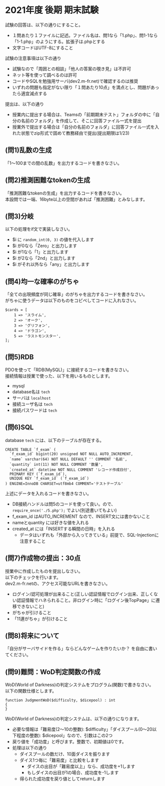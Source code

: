 # 2021年度 後期 期末試験

試験の回答は、以下の通りにすること。    

- １問あたり１ファイルに記述。ファイル名は、問1なら「1.php」、問1-1なら「1-1.php」のようにする。拡張子は.phpとする
- 文字コードはUTF-8にすること

試験の注意事項は以下の通り    

- 試験なので「周囲との相談」「他人の答案の覗き見」は不許可
- ネット等を使って調べるのは許可
- コードやSQLを勉強用サーバ(dev2.m-fr.net)で確認するのは推奨
- いずれの問題も指定がない限り「１問あたり10点」を満点とし、問題があったら適宜減点する

提出は、以下の通り

- 授業内に提出する場合は、Teamsの「前期期末テスト」フォルダの中に「自分の名前のフォルダ」を作成して、そこに回答ファイル一式を提出
- 授業外で提出する場合は「自分の名前のフォルダ」に回答ファイル一式を入れた状態でzip形式で固めて教務経由で提出(提出期限は1/23)

## (問1)乱数の生成

「1～100までの間の乱数」を出力するコードを書きなさい。

## (問2)推測困難なtokenの生成

「推測困難なtokenの生成」を出力するコードを書きなさい。    
本設問では一端、16byte以上の空間があれば「推測困難」とみなします。    

## (問3)分岐

以下の処理をif文で実装しなさい。    

- $i に `random_int(0, 3)` の値を代入します
- $i が0なら「Zero」と出力します
- $i が1なら「1」と出力します
- $i が2なら「2nd」と出力します
- $i がそれ以外なら「any」と出力します

## (問4)均一な確率のがちゃ

「全ての出現頻度が同じ確率」のがちゃを出力するコードを書きなさい。    
がちゃに使うデータは以下のものをコピペしてコードに入れなさい。    

```
$cards = [
	1 => 'スライム',
	2 => 'オーク',
	3 => 'グリフォン',
	4 => 'ドラゴン',
	5 => 'ラストモンスター',
];
```

## (問5)RDB

PDOを使って「RDB(MySQL)」に接続するコードを書きなさい。    
接続情報は授業で使った、以下を用いるものとします。    

- mysql
- database名は `tech`
- サーバは `localhost`
- 接続ユーザ名は `tech`
- 接続パスワードは `tech`

## (問6)SQL

database `tech` には、以下のテーブルが存在する。    

```
CREATE TABLE `f_exam` (
  `f_exam_id` bigint(20) unsigned NOT NULL AUTO_INCREMENT,
  `name` varchar(64) NOT NULL DEFAULT '' COMMENT '名前',
  `quantity` int(11) NOT NULL COMMENT '数量',
  `created_at` datetime NOT NULL COMMENT 'レコード作成日付',
  PRIMARY KEY (`f_exam_id`),
  UNIQUE KEY `f_exam_id` (`f_exam_id`)
) ENGINE=InnoDB CHARSET=utf8mb4 COMMENT='テストテーブル'
```

上述にデータを入れるコードを書きなさい。    

- DB接続ハンドルは問5のコードを使って良い。ので、 `require_once('./5.php');` でよい(別途書いてもよい)
- f_exam_id はAUTO_INCREMENT なので、INSERT文には書かないこと
- nameとquantity には好きな値を入れる
- created_at には「INSERTする瞬間の日時」を入れる
  + データはいずれも「外部から入ってきている」前提で、SQL-Injectionに注意すること

## (問7)作成物の提出：30点

授業中に作成したものを提出しなさい。    
以下のチェックを行います。    
dev2.m-fr.netの、アクセス可能なURLを書きなさい。    

- ログイン/認可処理が出来ること(正しい認証情報でログイン出来、正しくない認証情報でハネられること。非ログイン時に「ログイン後TopPage」に遷移できないこと)
- がちゃが引けること
- 「11連がちゃ」が引けること

## (問8)将来について

「自分がサーバサイドを作る」ならどんなゲームを作りたいか？ を自由に書いてください。    

## (問9)難問：WoD判定関数の作成

WoD(World of Darkness)の判定システムをプログラム(関数)で書きなさい。    
以下の関数仕様とします。

```
function JudgmentWoD($difficulty, $dicepool) : int
{
}
```

WoD(World of Darkness)の判定システムは、以下の通りになります。    

- 必要な情報は「難易度(2～10の整数): $difficulty」「ダイスプール(0～20以下程度の整数): $dicepool」なので、引数はこの2つ
- 戻り値を「成功度」と呼びます。整数で、初期値は0です。
- 処理は以下の通り
  + ダイスプールの数だけ、10面ダイスを振ります
  + ダイス1つ毎に「難易度」と比較をします
    * ダイスの出目が「難易度以上」なら、成功度を+1します
    * もしダイスの出目が1の場合、成功度を-1します
  + 得られた成功度を戻り値としてreturnします



